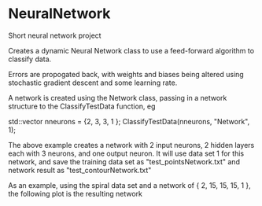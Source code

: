 # NeuralNetwork
Short neural network project

Creates a dynamic Neural Network class to use a feed-forward algorithm to classify data.

Errors are propogated back, with weights and biases being altered using stochastic gradient descent and some learning rate.

A network is created using the Network class, passing in a network structure to the ClassifyTestData function, eg

std::vector<unsigned> nneurons = {2, 3, 3, 1 };
ClassifyTestData(nneurons, "Network", 1);

The above example creates a network with 2 input neurons, 2 hidden layers each with 3 neurons, and one output neuron. 
It will use data set 1 for this network, and save the training data set as "test_pointsNetwork.txt"
and network result as "test_contourNetwork.txt"

As an example, using the spiral data set and a network of { 2, 15, 15, 15, 1 }, the following plot is the resulting network

